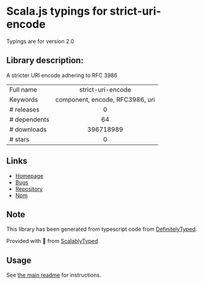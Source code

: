 
# Scala.js typings for strict-uri-encode

Typings are for version 2.0

## Library description:
A stricter URI encode adhering to RFC 3986

|                    |                 |
| ------------------ | :-------------: |
| Full name          | strict-uri-encode |
| Keywords           | component, encode, RFC3986, uri |
| # releases         | 0 |
| # dependents       | 64 |
| # downloads        | 396718989 |
| # stars            | 0 |

## Links
- [Homepage](https://github.com/kevva/strict-uri-encode#readme)
- [Bugs](https://github.com/kevva/strict-uri-encode/issues)
- [Repository](https://github.com/kevva/strict-uri-encode)
- [Npm](https://www.npmjs.com/package/strict-uri-encode)
    


## Note
This library has been generated from typescript code from [DefinitelyTyped](https://definitelytyped.org).

Provided with :purple_heart: from [ScalablyTyped](https://github.com/oyvindberg/ScalablyTyped)

## Usage
See [the main readme](../../readme.md) for instructions.


